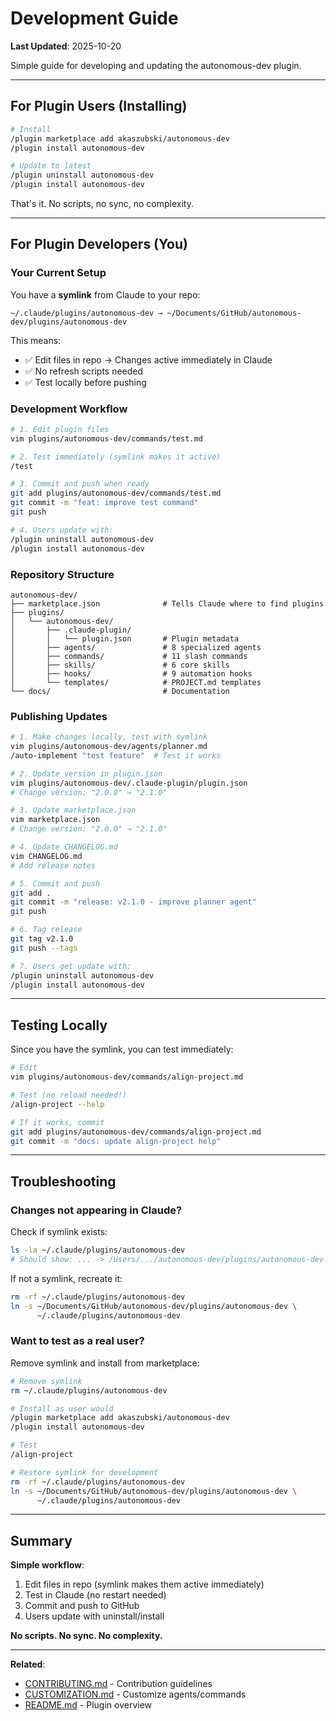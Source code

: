 # Development Guide

**Last Updated**: 2025-10-20

Simple guide for developing and updating the autonomous-dev plugin.

---

## For Plugin Users (Installing)

```bash
# Install
/plugin marketplace add akaszubski/autonomous-dev
/plugin install autonomous-dev

# Update to latest
/plugin uninstall autonomous-dev
/plugin install autonomous-dev
```

That's it. No scripts, no sync, no complexity.

---

## For Plugin Developers (You)

### Your Current Setup

You have a **symlink** from Claude to your repo:
```
~/.claude/plugins/autonomous-dev → ~/Documents/GitHub/autonomous-dev/plugins/autonomous-dev
```

This means:
- ✅ Edit files in repo → Changes active immediately in Claude
- ✅ No refresh scripts needed
- ✅ Test locally before pushing

### Development Workflow

```bash
# 1. Edit plugin files
vim plugins/autonomous-dev/commands/test.md

# 2. Test immediately (symlink makes it active)
/test

# 3. Commit and push when ready
git add plugins/autonomous-dev/commands/test.md
git commit -m "feat: improve test command"
git push

# 4. Users update with:
/plugin uninstall autonomous-dev
/plugin install autonomous-dev
```

### Repository Structure

```
autonomous-dev/
├── marketplace.json              # Tells Claude where to find plugins
├── plugins/
│   └── autonomous-dev/
│       ├── .claude-plugin/
│       │   └── plugin.json       # Plugin metadata
│       ├── agents/               # 8 specialized agents
│       ├── commands/             # 11 slash commands
│       ├── skills/               # 6 core skills
│       ├── hooks/                # 9 automation hooks
│       └── templates/            # PROJECT.md templates
└── docs/                         # Documentation
```

### Publishing Updates

```bash
# 1. Make changes locally, test with symlink
vim plugins/autonomous-dev/agents/planner.md
/auto-implement "test feature"  # Test it works

# 2. Update version in plugin.json
vim plugins/autonomous-dev/.claude-plugin/plugin.json
# Change version: "2.0.0" → "2.1.0"

# 3. Update marketplace.json
vim marketplace.json
# Change version: "2.0.0" → "2.1.0"

# 4. Update CHANGELOG.md
vim CHANGELOG.md
# Add release notes

# 5. Commit and push
git add .
git commit -m "release: v2.1.0 - improve planner agent"
git push

# 6. Tag release
git tag v2.1.0
git push --tags

# 7. Users get update with:
/plugin uninstall autonomous-dev
/plugin install autonomous-dev
```

---

## Testing Locally

Since you have the symlink, you can test immediately:

```bash
# Edit
vim plugins/autonomous-dev/commands/align-project.md

# Test (no reload needed!)
/align-project --help

# If it works, commit
git add plugins/autonomous-dev/commands/align-project.md
git commit -m "docs: update align-project help"
```

---

## Troubleshooting

### Changes not appearing in Claude?

Check if symlink exists:
```bash
ls -la ~/.claude/plugins/autonomous-dev
# Should show: ... -> /Users/.../autonomous-dev/plugins/autonomous-dev
```

If not a symlink, recreate it:
```bash
rm -rf ~/.claude/plugins/autonomous-dev
ln -s ~/Documents/GitHub/autonomous-dev/plugins/autonomous-dev \
      ~/.claude/plugins/autonomous-dev
```

### Want to test as a real user?

Remove symlink and install from marketplace:
```bash
# Remove symlink
rm ~/.claude/plugins/autonomous-dev

# Install as user would
/plugin marketplace add akaszubski/autonomous-dev
/plugin install autonomous-dev

# Test
/align-project

# Restore symlink for development
rm -rf ~/.claude/plugins/autonomous-dev
ln -s ~/Documents/GitHub/autonomous-dev/plugins/autonomous-dev \
      ~/.claude/plugins/autonomous-dev
```

---

## Summary

**Simple workflow**:
1. Edit files in repo (symlink makes them active immediately)
2. Test in Claude (no restart needed)
3. Commit and push to GitHub
4. Users update with uninstall/install

**No scripts. No sync. No complexity.**

---

**Related**:
- [CONTRIBUTING.md](CONTRIBUTING.md) - Contribution guidelines
- [CUSTOMIZATION.md](CUSTOMIZATION.md) - Customize agents/commands
- [README.md](../README.md) - Plugin overview
